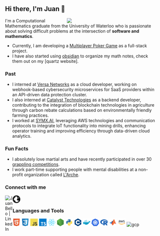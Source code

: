 ## Hi there, I'm Juan 👋


<img align="right" src="https://media1.giphy.com/media/v1.Y2lkPTc5MGI3NjExa2NwZWVqaDFkOTQzdG4wN3U1aDMwdmJudnFleTdoY3hvcXdsaGt6eCZlcD12MV9pbnRlcm5hbF9naWZfYnlfaWQmY3Q9Zw/9D7dMTEskdstXHUOK2/giphy.gif" width="300"/>

I'm a Computational Mathematics graduate from the University of Waterloo who is passionate about solving difficult problems at the intersection of **software and mathematics**. 
- Currently, I am developing a [Multiplayer Poker Game](https://github.com/jbellogo/Poker) as a full-stack project.
- I have also started using [obsidian](https://obsidian.md/) to organize my math notes, check them out on my [quartz website].

### Past
- I interned at [Versa Networks](https://versa-networks.com/) as a cloud developer, working on webhook-based cybersecurity microservices for SaaS providers within an API-driven data protection cluster.  
- I also interned at [Catalyst Technologies](https://catalystreaction.com/) as a backend developer, contributing to the integration of blockchain technologies in agriculture through carbon rebate calculations based on environmentally friendly farming practices.  
- I worked at [SYMX.AI](https://symx.ai/), leveraging AWS technologies and communication protocols to integrate IoT functionality into mining drills, enhancing operator training and improving efficiency through data-driven cloud analytics.  


### Fun Facts
- I absolutely love martial arts and have recently participated in over 30 [grappling competitions](https://smoothcomp.com/en/profile/769884). 
- I work part-time supporting people with mental disabilities at a non-profit organization called [L'Arche](https://larche.ca/).


### Connect with me 
[<img align="left" alt="Juan Bello | LinkedIn" width="25" src="https://cdn.jsdelivr.net/npm/simple-icons@v3/icons/linkedin.svg" />][linkedin]
[<img align="left" alt="jbellogo.netlify.app" width="25" src="https://raw.githubusercontent.com/iconic/open-iconic/master/svg/globe.svg" />][website]
<br />

### Languages and Tools
<p align="left">
<img src="https://raw.githubusercontent.com/devicons/devicon/master/icons/html5/html5-original.svg" alt="html" width="25" height="25" />
<img src="https://raw.githubusercontent.com/devicons/devicon/master/icons/css3/css3-original.svg" alt="css3" width="25" height="25" />
<img src="https://raw.githubusercontent.com/devicons/devicon/master/icons/javascript/javascript-original.svg" alt="javascript" width="25" height="25" />
<img src="https://raw.githubusercontent.com/devicons/devicon/master/icons/typescript/typescript-original.svg" alt="typescript" width="25" height="25" />
<img src="https://raw.githubusercontent.com/devicons/devicon/master/icons/react/react-original.svg" alt="react" width="25" height="25" />
<img src="https://raw.githubusercontent.com/devicons/devicon/master/icons/nodejs/nodejs-original.svg" alt="nodejs" width="25" height="25" />
<img src="https://raw.githubusercontent.com/devicons/devicon/master/icons/python/python-original.svg" alt="python" width="25" height="25" />
<img src="https://raw.githubusercontent.com/devicons/devicon/master/icons/cplusplus/cplusplus-plain.svg" alt="c++" width="25" height="25" />
<img src="https://raw.githubusercontent.com/devicons/devicon/master/icons/docker/docker-plain.svg" alt="Docker" width="25" height="25" />
<img src="https://raw.githubusercontent.com/devicons/devicon/master/icons/kubernetes/kubernetes-plain.svg" alt="K8" width="25" height="25" />
<img src="https://raw.githubusercontent.com/devicons/devicon/master/icons/r/r-plain.svg" alt="R" width="25" height="25" />
<img src="https://raw.githubusercontent.com/devicons/devicon/master/icons/matlab/matlab-original.svg" alt="Matlab" width="25" height="25" />
<img src="https://raw.githubusercontent.com/github/explore/80688e429a7d4ef2fca1e82350fe8e3517d3494d/topics/aws/aws.png" alt="aws" width="25" height="25" />
<img src="https://www.vectorlogo.zone/logos/google_cloud/google_cloud-icon.svg" alt="gcp" width="25" height="25" />

</p>

<!--
<details>
  <summary>GitHub Stats</summary>
  <p align="center">
    <img alt="Juans's GitHub Stats" src="https://github-readme-stats.vercel.app/api?username=jbellogo&show_icons=true&hide_border=true" />
  </p>
</details>
-->

[website]: https://jbellogo.netlify.app
[linkedin]: https://linkedin.com/in/jbellogo

<!--
**jbellogo/jbellogo** is a ✨ _special_ ✨ repository because its `README.md` (this file) appears on your GitHub profile.

Here are some ideas to get you started:

- 🔭 I’m currently working on ...
- 🌱 I’m currently learning ...
- 👯 I’m looking to collaborate on ...
- 🤔 I’m looking for help with ...
- 💬 Ask me about ...
- 📫 How to reach me: ...
- 😄 Pronouns: ...
- ⚡ Fun fact: ...
-->
